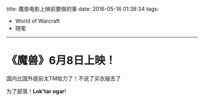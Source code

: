 title: 魔兽电影上映前要做的事
date: 2016-05-16 01:38:34
tags: 
 - World of Warcraft
 - 随笔
---
# 《魔兽》6月8日上映！

国内比国外提前太TM给力了！不说了买衣服去了

为了部落！**Lok'tar ogar**!
